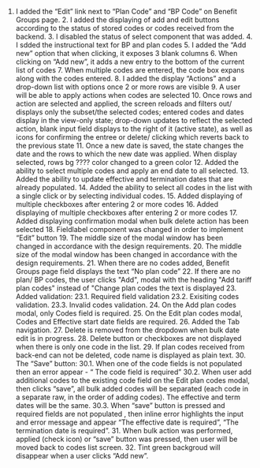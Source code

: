 1. I added the “Edit” link next to “Plan Code” and “BP Code” on Benefit Groups page.
    2. I added the displaying of add and edit buttons according to the status of stored codes or codes received from the backend.
    3. I disabled the status of select component that was added.
    4. I sdded the instructional text for BP and plan codes
    5. I added the “Add new” option that when clicking, it exposes 3 blank columns 
    6. When clicking on “Add new”, it adds a new entry to the bottom of the current list of codes
    7. When multiple codes are entered, the code box expans along with the codes entered. 
    8. I added the display “Actions” and a drop-down list with options once 2 or more rows are visible
    9. A user will be able to apply actions when codes are selected
    10. Once rows and action are selected and applied, the screen reloads and filters out/ displays only the subset/the selected codes; entered codes and dates display in the view-only state; drop-down updates to reflect the selected action,
        blank input field displays to the right of it (active state), as well as icons for confirming the entree or delete/ 
        clicking which reverts back to the previous state
    11. Once a new date is saved, the state changes the date and the rows to which the new date was applied. When display selected, rows bg ???? color changed to a green color
    12. Added the ability to select multiple codes and apply an end date to all selected.
    13. Added the ability to update effective and termination dates that are already populated.
    14. Added the ability to select all codes in the list with a single click or by selecting individual codes.
    15. Added displaying of multiple checkboxes after entering 2 or more codes
    16. Added displaying of multiple checkboxes after entering 2 or more codes
    17. Added displaying confirmation modal when bulk delete action has been selected
    18. Fieldlabel component was changed in order to implement “Edit” button 
    19. The middle size of the modal window has been changed in accordance with the design requirements.
    20. The middle size of the modal window has been changed in accordance with the design requirements.
    21. When there are no codes added,  Benefit Groups page field displays the text “No plan code”
    22. If there are no plan/ BP codes, the user clicks "Add", modal with the heading "Add tariff plan codes" instead of "Change plan codes the text is displayed
    23. Added validation: 
        23.1. Required field validation
        23.2. Exisiting codes validation. 
        23.3. Invalid codes validation.
    24. On the Add plan codes modal, only Codes field is required. 
    25. On the Edit plan codes modal, Codes and Effective start date fields are required. 
    26. Added the Tab navigation. 
    27. Delete is removed from the dropdown when bulk date edit is in progress.
    28. Delete button or checkboxes are not displayed when there is only one code in the list.
    29. If plan codes received from back-end can not be deleted, code name is displayed as plain text.
    30. The “Save” button: 
        30.1. When one of the code fields is not populated then an error appear - “ The code field is required”
        30.2. When user add additional codes to the existing code field on the Edit plan codes modal, then clicks “save”,
            all bulk added codes will be separated (each code in a separate raw, in the order of adding codes).
            The effective and term dates will be the same.
        30.3. When “save” button is pressed and required fields are not populated ,
            then inline error highlights the input and error message and appear “The effective date is required”, “The termination date is required”.
    31. When bulk action was performed, applied (check icon) or “save” button was pressed, then user will be moved back to codes list screen.
    32. Tint green backgroud will disappear when a user clicks “Add new”.
